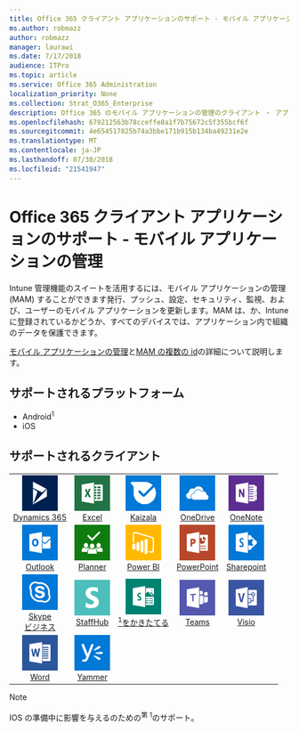 ```yaml
---
title: Office 365 クライアント アプリケーションのサポート - モバイル アプリケーションの管理
ms.author: robmazz
author: robmazz
manager: laurawi
ms.date: 7/17/2018
audience: ITPro
ms.topic: article
ms.service: Office 365 Administration
localization_priority: None
ms.collection: Strat_O365_Enterprise
description: Office 365 のモバイル アプリケーションの管理のクライアント ・ アプリケーション ・ サポートを理解します。
ms.openlocfilehash: 679212563b78cceffe8a1f7b75672c5f355bcf6f
ms.sourcegitcommit: 4e654517825b74a3bbe171b915b134ba49231e2e
ms.translationtype: MT
ms.contentlocale: ja-JP
ms.lasthandoff: 07/30/2018
ms.locfileid: "21541947"
---
```

# <a name="office-365-client-app-support---mobile-application-management"></a>Office 365 クライアント アプリケーションのサポート - モバイル アプリケーションの管理

Intune 管理機能のスイートを活用するには、モバイル アプリケーションの管理 (MAM) することができます発行、プッシュ、設定、セキュリティ、監視、および、ユーザーのモバイル アプリケーションを更新します。MAM は、か、Intune に登録されているかどうか、すべてのデバイスでは、アプリケーション内で組織のデータを保護できます。

[モバイル アプリケーションの管理](https://docs.microsoft.com/intune/mam-faq)と[MAM の複数の id](https://docs.microsoft.com/intune/app-protection-policy)の詳細について説明します。

## <a name="supported-platforms"></a>サポートされるプラットフォーム

 - Android<sup>1</sup>
 - iOS

## <a name="supported-clients"></a>サポートされるクライアント

| | | | | | |
|:---:|:---:|:---:|:---:|:---:|:---:|
| ![Dynamics 365 アイコン](images/o365-dynamics365-64x64.png) <br> [Dynamics 365](https://dynamics.microsoft.com) | ![[Excel] アイコン](images/o365-excel-64x64.png) <br> [Excel](https://products.office.com/excel) | ![Kaizala アイコン](images/o365-kaizala-64x64.png) <br> [Kaizala](https://products.office.com/en/business/microsoft-kaizala) | ![ビジネスのアイコンを OneDrive](images/o365-OneDrive-64x64.png) <br> [OneDrive](https://products.office.com/onedrive-for-business/online-cloud-storage) | ![OneNote アイコン](images/o365-OneNote-64x64.png) <br> [OneNote](https://products.office.com/onenote)
| ![Outlook のアイコン](images/o365-outlook-64x64.png) <br> [Outlook](https://products.office.com/outlook) | ![プランナーのアイコン](images/o365-planner-64x64.png) <br> [Planner](https://products.office.com/business/task-management-software) | ![PowerBI アイコン](images/o365-powerbi-64x64.png) <br> [Power BI](https://powerbi.microsoft.com) | ![[PowerPoint] アイコン](images/o365-powerpoint-64x64.png) <br> [PowerPoint](https://products.office.com/powerpoint) | ![SharePoint のアイコン](images/o365-sharepoint-64x64.png) <br> [Sharepoint](https://products.office.com/sharepoint)
| ![Skype ビジネスのアイコン](images/o365-skypeforbusiness-64x64.png) <br> [Skype<br>ビジネス](https://www.skype.com/business/) | ![StaffHub アイコン](images/o365-staffhub-64x64.png) <br> [StaffHub](https://products.office.com/microsoft-staffhub/staff-scheduling-software) | ![アイコンをかきたてる](images/o365-sway-64x64.png) <br> [<sup>1</sup>をかきたてる](https://sway.com) | ![チーム アイコン](images/o365-teams-64x64.png) <br> [Teams](https://products.office.com/microsoft-teams/group-chat-software) | ![Visio アイコン](images/o365-visio-64x64.png) <br> [Visio](https://products.office.com/visio/flowchart-software)
| ![[Word] アイコン](images/o365-word-64x64.png) <br> [Word](https://products.office.com/word) | ![Yammer のアイコン](images/o365-yammer-64x64.png) <br> [Yammer](https://products.office.com/yammer/yammer-overview)

> [!NOTE]
> IOS の準備中に影響を与えるのための<sup>第 1</sup>のサポート。